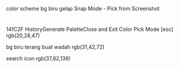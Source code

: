 color scheme
bg biru gelap
Snap Mode - Pick from Screenshot

#

141C2F
HistoryGenerate PaletteClose and Exit Color Pick Mode [esc]
rgb(20,28,47)

bg biru terang buat wadah
rgb(31,42,72)

search icon
rgb(37,82,139)
